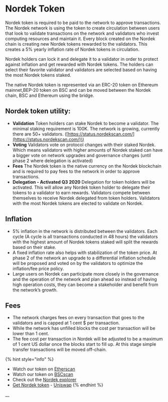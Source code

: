 # Nordek Token

Nordek token is required to be paid to the network to approve transactions. The Nordek network is using the token to create circulation between users that look to validate transactions on the network and validators who invest computing resources and maintain it. Every block created on the Nordek chain is creating new Nordek tokens rewarded to the validators. This creates a 5% yearly inflation rate of Nordek tokens in circulation.

Nordek holders can lock it and delegate it to a validator in order to protect against inflation and get rewarded with Nordek tokens. The holders can select their favorite validator and validators are selected based on having the most Nordek tokens staked.

The native Nordek token is represented via an ERC-20 token on Ethereum mainnet,BEP-20 token on BSC and can be moved between the Nordek chain, BSC and Ethereum using the bridge.

## Nordek token utility:

* **Validation** Token holders can stake Nordek to become a validator. The minimal staking requirement is 100K. The network is growing, currently there are 50+ validators. \([https://status.nordekscan.com/](https://status.nordekscan.com/)\)
* **Voting** Validators vote on protocol changes with their staked Nordek. Which means validators with higher amounts of Nordek staked can have a bigger vote on network upgrades and governance changes \(until phase 2 where delegation is activated\)
* **Fees** The Nordek token is the native currency on the Nordek blockchain and is required to pay fees to the network in order to approve transactions.
* **Delegation - Activated Q3 2020** Delegation for token holders will be activated. This will allow any Nordek token holder to delegate their tokens to a validator to earn rewards. Validators compete between themselves to receive Nordek delegated from token holders. Validators with the most Nordek tokens are elected to validate on Nordek.

## **Inflation**

* 5% inflation in the network is distributed between the validators. Each cycle \(A cycle is all transactions conducted in 48 hours\) the validators with the highest amount of Nordek tokens staked will split the rewards based on their stake.
* A fixed inflation rate also helps with stabilization of the token price. At phase 2 of the network an upgrade to a differential inflation schedule will be proposed and voted on by the validators to optimize the inflation/fee price policy. 
* Large users on Nordek can participate more closely in the governance and the operation of the network and plan ahead so instead of having high operation costs, they can become a stakeholder and benefit from the network’s growth. 

## **Fees**

* The network charges fees on every transaction that goes to the validators and is capped at 1 cent $ per transaction.
* While the network has unfilled blocks the cost per transaction will be lower than 1 cent. 
* The fee cost per transaction in Nordek will be adjusted to be a maximum of 1 cent US dollar once the blocks start to fill up. At this stage simple transfer transactions will be moved off-chain.

{% hint style="info" %}
* Watch our token on [Etherscan](https://etherscan.io/token/0x970b9bb2c0444f5e81e9d0efb84c8ccdcdcaf84d)
* Watch our token on [BSCscan](https://bscscan.com/token/0x5857c96dae9cf8511b08cb07f85753c472d36ea3)
* Check out the [Nordek explorer](https://nordekscan.com/)
* [Get Nordek token](https://uniswap.exchange/swap/0x970B9bB2C0444F5E81e9d0eFb84C8ccdcdcAf84d) - [Uniswap](https://uniswap.exchange/swap?outputCurrency=0x970B9bB2C0444F5E81e9d0eFb84C8ccdcdcAf84d)
{% endhint %}

\_\_

